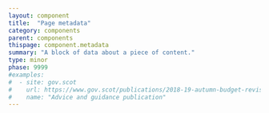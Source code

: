 ```yaml
---
layout: component
title:  "Page metadata"
category: components
parent: components
thispage: component.metadata
summary: "A block of data about a piece of content."
type: minor
phase: 9999
#examples:
#  - site: gov.scot
#    url: https://www.gov.scot/publications/2018-19-autumn-budget-revision-supporting-document/
#    name: "Advice and guidance publication"
---
```

